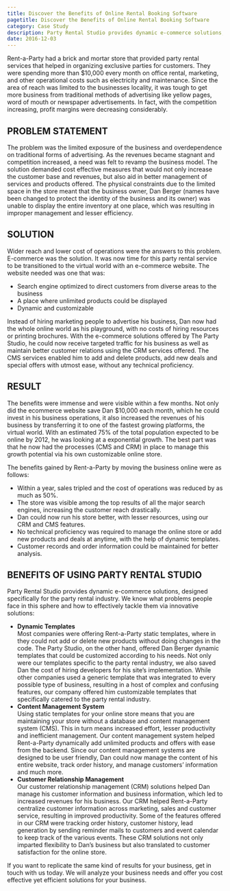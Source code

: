 ```yaml
---
title: Discover the Benefits of Online Rental Booking Software
pagetitle: Discover the Benefits of Online Rental Booking Software
category: Case Study
description: Party Rental Studio provides dynamic e-commerce solutions, designed specifically for the party rental industry. We know what problems people face in this sphere and how to effectively tackle them via innovative solutions.
date: 2016-12-03
---
```

<p>Rent-a-Party had a brick and mortar store that provided party rental services that helped in organizing exclusive parties for customers. They were spending more than $10,000 every month on office rental, marketing, and other operational costs such as electricity and maintenance. Since the area of reach was limited to the businesses locality, it was tough to get more business from traditional methods of advertising like yellow pages, word of mouth or newspaper advertisements. In fact, with the competition increasing, profit margins were decreasing considerably.</p>
<h2>PROBLEM STATEMENT</h2>
<p>The problem was the limited exposure of the business and overdependence on traditional forms of advertising. As the revenues became stagnant and competition increased, a need was felt to revamp the business model. The solution demanded cost effective measures that would not only increase the customer base and revenues, but also aid in better management of services and products offered. The physical constraints due to the limited space in the store meant that the business owner, Dan Berger (names have been changed to protect the identity of the business and its owner) was unable to display the entire inventory at one place, which was resulting in improper management and lesser efficiency.</p>
<h2>SOLUTION</h2>
<p>Wider reach and lower cost of operations were the answers to this problem. E-commerce was the solution. It was now time for this party rental service to be transitioned to the virtual world with an e-commerce website. The website needed was one that was:</p>
<ul>
<li>Search engine optimized to direct customers from diverse areas to the business</li>
<li>A place where unlimited products could be displayed</li>
<li>Dynamic and customizable</li>
</ul>
<p>Instead of hiring marketing people to advertise his business, Dan now had the whole online world as his playground, with no costs of hiring resources or printing brochures. With the e-commerce solutions offered by The Party Studio, he could now receive targeted traffic for his business as well as maintain better customer relations using the CRM services offered. The CMS services enabled him to add and delete products, add new deals and special offers with utmost ease, without any technical proficiency.</p>
<h2>RESULT</h2>
<p>The benefits were immense and were visible within a few months. Not only did the ecommerce website save Dan $10,000 each month, which he could invest in his business operations, it also increased the revenues of his business by transferring it to one of the fastest growing platforms, the virtual world. With an estimated 75% of the total population expected to be online by 2012, he was looking at a exponential growth. The best part was that he now had the processes (CMS and CRM) in place to manage this growth potential via his own customizable online store.</p>
<p>The benefits gained by Rent-a-Party by moving the business online were as follows:</p>
<ul>
<li>Within a year, sales tripled and the cost of operations was reduced by as much as 50%.</li>
<li>The store was visible among the top results of all the major search engines, increasing the customer reach drastically.</li>
<li>Dan could now run his store better, with lesser resources, using our CRM and CMS features.</li>
<li>No technical proficiency was required to manage the online store or add new products and deals at anytime, with the help of dynamic templates.</li>
<li>Customer records and order information could be maintained for better analysis.</li>
</ul>
<h2>BENEFITS OF USING PARTY RENTAL STUDIO</h2>
<p>Party Rental Studio provides dynamic e-commerce solutions, designed specifically for the party rental industry. We know what problems people face in this sphere and how to effectively tackle them via innovative solutions:</p>
<ul>
<li><strong>Dynamic Templates</strong><br>
Most companies were offering Rent-a-Party static templates, where in they could not add or delete new products without doing changes in the code. The Party Studio, on the other hand, offered Dan Berger dynamic templates that could be customized according to his needs. Not only were our templates specific to the party rental industry, we also saved Dan the cost of hiring developers for his site’s implementation. While other companies used a generic template that was integrated to every possible type of business, resulting in a host of complex and confusing features, our company offered him customizable templates that specifically catered to the party rental industry.
</li>
<li><strong>Content Management System</strong><br>
Using static templates for your online store means that you are maintaining your store without a database and content management system (CMS). This in turn means increased effort, lesser productivity and inefficient management. Our content management system helped Rent-a-Party dynamically add unlimited products and offers with ease from the backend. Since our content management systems are designed to be user friendly, Dan could now manage the content of his entire website, track order history, and manage customers’ information and much more.
</li>
<li><strong>Customer Relationship Management</strong><br>
Our customer relationship management (CRM) solutions helped Dan manage his customer information and business information, which led to increased revenues for his business. Our CRM helped Rent-a-Party centralize customer information across marketing, sales and customer service, resulting in improved productivity. Some of the features offered in our CRM were tracking order history, customer history, lead generation by sending reminder mails to customers and event calendar to keep track of the various events. These CRM solutions not only imparted flexibility to Dan’s business but also translated to customer satisfaction for the online store.
</li>
</ul>
<p>If you want to replicate the same kind of results for your business, get in touch with us today. We will analyze your business needs and offer you cost effective yet efficient solutions for your business.</p>